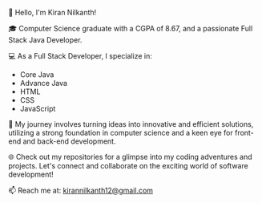 👋 Hello, I'm Kiran Nilkanth!

🎓 Computer Science graduate with a CGPA of 8.67, and a passionate Full Stack Java Developer.

💻 As a Full Stack Developer, I specialize in:

- Core Java
- Advance Java
- HTML
- CSS
- JavaScript

🚀 My journey involves turning ideas into innovative and efficient solutions, utilizing a strong foundation in computer science and a keen eye for front-end and back-end development.

🌐 Check out my repositories for a glimpse into my coding adventures and projects. Let's connect and collaborate on the exciting world of software development!

📫 Reach me at: kirannilkanth12@gmail.com
